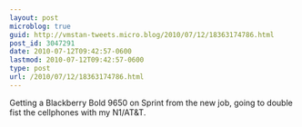 ```yaml
---
layout: post
microblog: true
guid: http://vmstan-tweets.micro.blog/2010/07/12/18363174786.html
post_id: 3047291
date: 2010-07-12T09:42:57-0600
lastmod: 2010-07-12T09:42:57-0600
type: post
url: /2010/07/12/18363174786.html
---
```

Getting a Blackberry Bold 9650 on Sprint from the new job, going to double fist the cellphones with my N1/AT&T.
